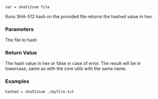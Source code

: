 ```sh
var = sha512sum file
```

Runs SHA-512 hash on the provided file returns the hashed value in hex.

### Parameters

The file to hash

### Return Value

The hash value in hex or false in case of error.
The result will be in lowercase, same as with the core utils with the same name.

### Examples

```sh
hashed = sha512sum ./myfile.txt
```
